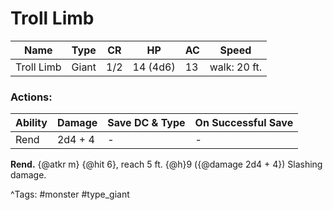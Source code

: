 # Troll Limb

| Name | Type | CR | HP | AC | Speed |
|------|------|----|----|----|-------|
| Troll Limb | Giant | 1/2 | 14 (4d6) | 13 | walk: 20 ft. |

### Actions:

| Ability | Damage | Save DC & Type | On Successful Save |
|---------|--------|----------------|--------------------|
| Rend | 2d4 + 4 | - | - |


**Rend.** {@atkr m} {@hit 6}, reach 5 ft. {@h}9 ({@damage 2d4 + 4}) Slashing damage.

^Tags: #monster #type_giant